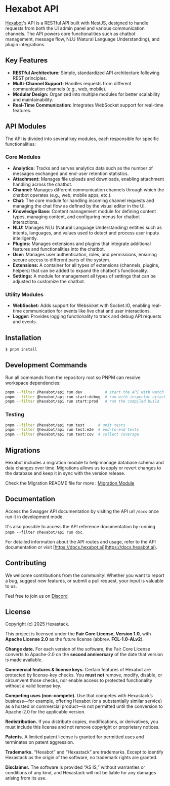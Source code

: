 # Hexabot API

[Hexabot](https://hexabot.ai/)'s API is a RESTful API built with NestJS, designed to handle requests from both the UI admin panel and various communication channels. The API powers core functionalities such as chatbot management, message flow, NLU (Natural Language Understanding), and plugin integrations.

## Key Features

- **RESTful Architecture:** Simple, standardized API architecture following REST principles.
- **Multi-Channel Support:** Handles requests from different communication channels (e.g., web, mobile).
- **Modular Design:** Organized into multiple modules for better scalability and maintainability.
- **Real-Time Communication:** Integrates WebSocket support for real-time features.

## API Modules

The API is divided into several key modules, each responsible for specific functionalities:

### Core Modules

- **Analytics:** Tracks and serves analytics data such as the number of messages exchanged and end-user retention statistics.
- **Attachment:** Manages file uploads and downloads, enabling attachment handling across the chatbot.
- **Channel:** Manages different communication channels through which the chatbot operates (e.g., web, mobile apps, etc.).
- **Chat:** The core module for handling incoming channel requests and managing the chat flow as defined by the visual editor in the UI.
- **Knowledge Base:** Content management module for defining content types, managing content, and configuring menus for chatbot interactions.
- **NLU:** Manages NLU (Natural Language Understanding) entities such as intents, languages, and values used to detect and process user inputs intelligently.
- **Plugins:** Manages extensions and plugins that integrate additional features and functionalities into the chatbot.
- **User:** Manages user authentication, roles, and permissions, ensuring secure access to different parts of the system.
- **Extensions:** A container for all types of extensions (channels, plugins, helpers) that can be added to expand the chatbot's functionality.
- **Settings:** A module for management all types of settings that can be adjusted to customize the chatbot.

### Utility Modules

- **WebSocket:** Adds support for Websicket with Socket.IO, enabling real-time communication for events like live chat and user interactions.
- **Logger:** Provides logging functionality to track and debug API requests and events.

## Installation

```bash
$ pnpm install
```

## Development Commands

Run all commands from the repository root so PNPM can resolve workspace dependencies:

```bash
pnpm --filter @hexabot/api run dev          # start the API with watch mode
pnpm --filter @hexabot/api run start:debug  # run with inspector attached
pnpm --filter @hexabot/api run start:prod   # run the compiled build
```

### Testing

```bash
pnpm --filter @hexabot/api run test      # unit tests
pnpm --filter @hexabot/api run test:e2e  # end-to-end tests
pnpm --filter @hexabot/api run test:cov  # collect coverage
```

## Migrations

Hexabot includes a migration module to help manage database schema and data changes over time. Migrations allows us to apply or revert changes to the database and keep it in sync with the version release.

Check the Migration README file for more : [Migration Module](./src/migration/README.md)

## Documentation

Access the Swagger API documentation by visiting the API url `/docs` once run it in development mode.

It's also possible to access the API reference documentation by running `pnpm --filter @hexabot/api run doc`.

For detailed information about the API routes and usage, refer to the API documentation or visit [https://docs.hexabot.ai](https://docs.hexabot.ai).

## Contributing

We welcome contributions from the community! Whether you want to report a bug, suggest new features, or submit a pull request, your input is valuable to us.

Feel free to join us on [Discord](https://discord.gg/rNb9t2MFkG)


## License

Copyright (c) 2025 Hexastack.

This project is licensed under the **Fair Core License, Version 1.0**, with **Apache License 2.0** as the future license (abbrev. **FCL-1.0-ALv2**).

**Change date.** For each version of the software, the Fair Core License converts to Apache-2.0 on the **second anniversary** of the date that version is made available.

**Commercial features & license keys.** Certain features of Hexabot are protected by license-key checks. You **must not** remove, modify, disable, or circumvent those checks, nor enable access to protected functionality without a valid license key.

**Competing uses (non-compete).** Use that competes with Hexastack’s business—for example, offering Hexabot (or a substantially similar service) as a hosted or commercial product—is not permitted until the conversion to Apache-2.0 for the applicable version.

**Redistribution.** If you distribute copies, modifications, or derivatives, you must include this license and not remove copyright or proprietary notices.

**Patents.** A limited patent license is granted for permitted uses and terminates on patent aggression.

**Trademarks.** “Hexabot” and “Hexastack” are trademarks. Except to identify Hexastack as the origin of the software, no trademark rights are granted.

**Disclaimer.** The software is provided “AS IS,” without warranties or conditions of any kind, and Hexastack will not be liable for any damages arising from its use.
